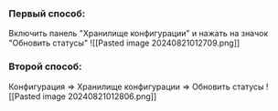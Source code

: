 ### Первый способ:
Включить панель "Хранилище конфигурации" и нажать на значок "Обновить статусы"
![[Pasted image 20240821012709.png]]

### Второй способ:
Конфигурация => Хранилище конфигурации => Обновить статусы
![[Pasted image 20240821012806.png]]